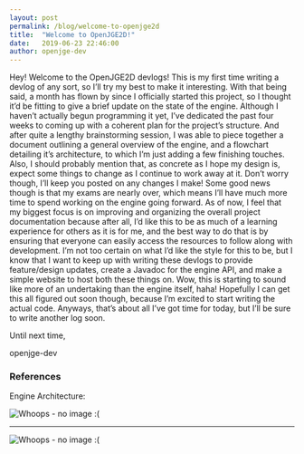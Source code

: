 ```yaml
---
layout: post
permalink: /blog/welcome-to-openjge2d
title:  "Welcome to OpenJGE2D!"
date:   2019-06-23 22:46:00
author: openjge-dev
---
```

Hey! Welcome to the OpenJGE2D devlogs! This is my first time writing a devlog of any sort, so I’ll try my best to make it interesting. With that being said, a month has flown by since I officially started this project, so I thought it’d be fitting to give a brief update on the state of the engine. Although I haven’t actually begun programming it yet, I’ve dedicated the past four weeks to coming up with a coherent plan for the project’s structure. And after quite a lengthy brainstorming session, I was able to piece together a document outlining a general overview of the engine, and a flowchart detailing it’s architecture, to which I’m just adding a few finishing touches. Also, I should probably mention that, as concrete as I hope my design is, expect some things to change as I continue to work away at it. Don’t worry though, I’ll keep you posted on any changes I make!
Some good news though is that my exams are nearly over, which means I’ll have much more time to spend working on the engine going forward. As of now, I feel that my biggest focus is on improving and organizing the overall project documentation because after all, I’d like this to be as much of a learning experience for others as it is for me, and the best way to do that is by ensuring that everyone can easily access the resources to follow along with development. I’m not too certain on what I’d like the style for this to be, but I know that I want to keep up with writing these devlogs to provide feature/design updates, create a Javadoc for the engine API, and make a simple website to host both these things on. Wow, this is starting to sound like more of an undertaking than the engine itself, haha! Hopefully I can get this all figured out soon though, because I’m excited to start writing the actual code. Anyways, that’s about all I’ve got time for today, but I’ll be sure to write another log soon.

Until next time,

openjge-dev



### References
Engine Architecture:

![Whoops - no image :(](/openjge2d-website/img/posts/Engine-Architecture-Page-1.jpg "Engine Architecture - Page 1")

---

![Whoops - no image :(](/openjge2d-website/img/posts/Engine-Architecture-Page-2.jpg "Engine Architecture - Page 2")
